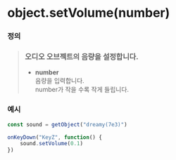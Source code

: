 # object.setVolume(number)

### 정의

> ### 오디오 오브젝트의 음량을 설정합니다.
>
> * **number**\
>   음량을 입력합니다.\
>   number가 작을 수록 작게 들립니다.



### 예시

```javascript
const sound = getObject("dreamy(7e3)")

onKeyDown("KeyZ", function() {
    sound.setVolume(0.1)
})
```
